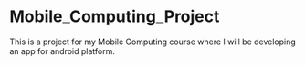 # Mobile_Computing_Project

This is a project for my Mobile Computing course where I will be developing an app for android platform. 
